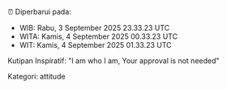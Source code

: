 ⏰ Diperbarui pada:
- WIB: Rabu, 3 September 2025 23.33.23 UTC
- WITA: Kamis, 4 September 2025 00.33.23 UTC
- WIT: Kamis, 4 September 2025 01.33.23 UTC

Kutipan Inspiratif:
"I am who I am, Your approval is not needed"


Kategori: attitude

